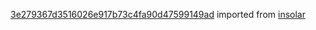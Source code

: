 [3e279367d3516026e917b73c4fa90d47599149ad](https://github.com/insolar/insolar/commit/3e279367d3516026e917b73c4fa90d47599149ad) imported from [insolar](https://github.com/insolar/insolar)
